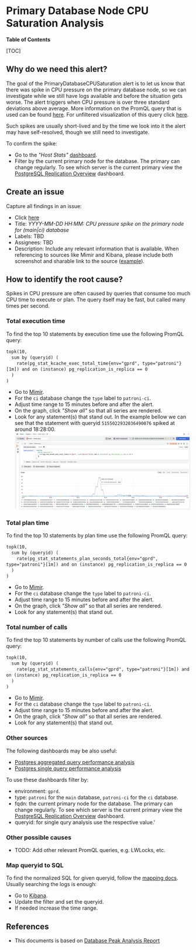 # Primary Database Node CPU Saturation Analysis

**Table of Contents**

[TOC]

## Why do we need this alert?

The goal of the PrimaryDatabaseCPUSaturation alert is to let us know that there was spike in CPU pressure on the primary database node,
so we can investigate while we still have logs available and before the situation gets worse. The alert triggers when CPU pressure
is over three standard deviations above average. More information on the PromQL query that is used can be found
[here](https://gitlab.com/gitlab-org/gitlab/-/issues/502505#note_2225172399). For unfiltered visualization of this query click
[here](https://dashboards.gitlab.net/goto/M32Uu_OHg?orgId=1).

Such spikes are usually short-lived and by the time we look into it the alert may have self-resolved, though we still need to investigate.

To confirm the spike:

- Go to the _"Host Stats"_ [dashboard](https://dashboards.gitlab.net/goto/jgydaSFHg?orgId=1).
- Filter by the current primary node for the database. The primary can change regularly.
To see which server is the current primary view the
[PostgreSQL Replication Overview](https://dashboards.gitlab.net/goto/fu0fQrdNR?orgId=1) dashboard.

## Create an issue

Capture all findings in an issue:

- Click [here](https://gitlab.com/gitlab-com/gl-infra/production/-/issues/new?issue[title]=YYYY-MM-DD%20HH:MM:%20CPU%20pressure%20spike%20on%20the%20primary%20node%20for%20(main|ci)%20database)
- Title: _YYYY-MM-DD HH:MM: CPU pressure spike on the primary node for (main|ci) database_
- Labels: TBD
- Assignees: TBD
- Description: Include any relevant information that is available. When referencing to sources like Mimir and Kibana,
please include both screenshot and sharable link to the source ([example](https://gitlab.com/gitlab-com/gl-infra/production/-/issues/19181)).

## How to identify the root cause?

Spikes in CPU pressure are often caused by queries that consume too much CPU time to execute or plan. The query itself may be fast,
but called many times per second.

### Total execution time

To find the top 10 statements by execution time use the following PromQL query:

```
topk(10,
  sum by (queryid) (
    rate(pg_stat_kcache_exec_total_time{env="gprd", type="patroni"}[1m]) and on (instance) pg_replication_is_replica == 0
  )
)
```

- Go to [Mimir](https://dashboards.gitlab.net/goto/NGQZUrdNg?orgId=1).
- For the `ci` database change the `type` label to `patroni-ci`.
- Adjust time range to 15 minutes before and after the alert.
- On the graph, click _"Show all"_ so that all series are rendered.
- Look for any statement(s) that stand out. In the example bellow we can see that the statement with queryid `5155022932036490076` spiked at around 18:28:00.
    ![execution time spike](img/cpu-saturation-pg_stat_kcache_exec_total_time.png)

### Total plan time

To find the top 10 statements by plan time use the following PromQL query:

```
topk(10,
  sum by (queryid) (
    rate(pg_stat_statements_plan_seconds_total{env="gprd", type="patroni"}[1m]) and on (instance) pg_replication_is_replica == 0
  )
)
```

- Go to [Mimir](https://dashboards.gitlab.net/goto/-rLPU9ONg?orgId=1).
- For the `ci` database change the `type` label to `patroni-ci`.
- Adjust time range to 15 minutes before and after the alert.
- On the graph, click _"Show all"_ so that all series are rendered.
- Look for any statement(s) that stand out.

### Total number of calls

To find the top 10 statements by number of calls use the following PromQL query:

```
topk(10,
  sum by (queryid) (
    rate(pg_stat_statements_calls{env="gprd", type="patroni"}[1m]) and on (instance) pg_replication_is_replica == 0
  )
)
```

- Go to [Mimir](https://dashboards.gitlab.net/goto/3TZu89ONg?orgId=1).
- For the `ci` database change the `type` label to `patroni-ci`.
- Adjust time range to 15 minutes before and after the alert.
- On the graph, click _"Show all"_ so that all series are rendered.
- Look for any statement(s) that stand out.

### Other sources

The following dashboards may be also useful:

- [Postgres aggregated query performance analysis](https://dashboards.gitlab.net/goto/EhpSQ9dNR?orgId=1)
- [Postgres single query performance analysis](https://dashboards.gitlab.net/goto/3o2pw9ONg?orgId=1)

To use these dashboards filter by:

- environment: `gprd`.
- type: `patroni` for the `main` database, `patroni-ci` for the `ci` database.
- fqdn: the current primary node for the database. The primary can change regularly.
To see which server is the current primary view the
[PostgreSQL Replication Overview](https://dashboards.gitlab.net/goto/fu0fQrdNR?orgId=1) dashboard.
- queryid: for single qury analysis use the respective value.'

### Other possible causes

- TODO: Add other relevant PromQL queries, e.g. LWLocks, etc.

### Map queryid to SQL

To find the normalized SQL for given queryid, follow the [mapping docs](mapping_statements.md). Usually searching the logs is enough:

- Go to [Kibana](https://log.gprd.gitlab.net/app/r/s/tYFB8).
- Update the filter and set the queryid.
- If needed increase the time range.

## References

- This documents is based on [Database Peak Analysis Report](database_peak_analysis.md)
